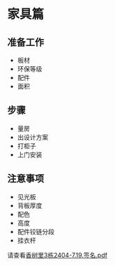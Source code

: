 # 家具篇
## 准备工作
- 板材
- 环保等级
- 配件
- 面积

## 步骤
- 量房
- 出设计方案
- 打柜子
- 上门安装
## 注意事项
- 见光板
- 背板厚度
- 配色
- 高度
- 配件铰链分段
- 挂衣杆

请查看[香树里3栋2404-7.19.签名.pdf](./香树里3栋2404-7.19.签名.pdf)






